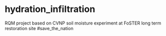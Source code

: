 # hydration_infiltration
RQM project based on CVNP soil moisture experiment at FoSTER long term restoration site
#save_the_nation
